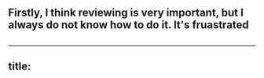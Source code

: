 ## Firstly, I think reviewing is very important, but I always do not know how to do it. It's fruastrated
##
##
##
---
title: 
---

##
